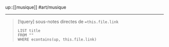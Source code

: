 up::[[musique]]
#art/musique

---

> [!query] sous-notes directes de `=this.file.link`
> ```dataview
> LIST title
> FROM ""
> WHERE econtains(up, this.file.link)
> ```
